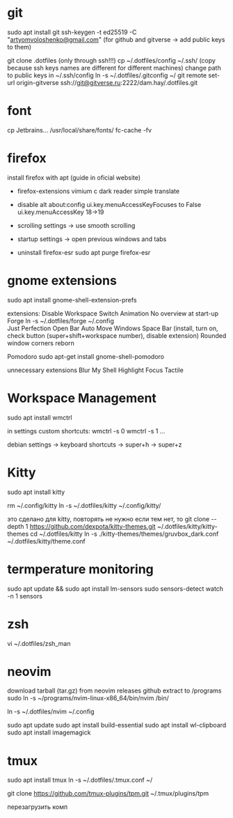 # git
sudo apt install git
ssh-keygen -t ed25519 -C "artyomvoloshenko@gmail.com" (for github and gitverse -> add public keys to them)

git clone .dotfiles (only through ssh!!!)
cp ~/.dotfiles/config ~/.ssh/ (copy because ssh keys names are different for different machines)
change path to public keys in ~/.ssh/config 
ln -s ~/.dotfiles/.gitconfig ~/
git remote set-url origin-gitverse ssh://git@gitverse.ru:2222/dam.hay/.dotfiles.git  


# font
cp Jetbrains... /usr/local/share/fonts/
fc-cache -fv

# firefox
install firefox with apt (guide in oficial website)

- firefox-extensions
vimium c
dark reader
simple translate


- disable alt
about:config
ui.key.menuAccessKeyFocuses to False
ui.key.menuAccessKey 18->19

- scrolling
settings -> use smooth scrolling

- startup
settings -> open previous windows and tabs

- uninstall firefox-esr
sudo apt purge firefox-esr



# gnome extensions
sudo apt install gnome-shell-extension-prefs

extensions:
Disable Workspace Switch Animation 
No overview at start-up
Forge
ln -s ~/.dotfiles/forge ~/.config  
Just Perfection
Open Bar
Auto Move Windows
Space Bar (install, turn on, check button (super+shift+workspace number), disable extension)
Rounded window corners reborn 

Pomodoro
sudo apt-get install gnome-shell-pomodoro

unnecessary extensions
Blur My Shell
Highlight Focus
Tactile



# Workspace Management
sudo apt install wmctrl

in settings custom shortcuts:
wmctrl -s 0
wmctrl -s 1
...

debian settings -> keyboard shortcuts -> super+h -> super+z

# Kitty
sudo apt install kitty

rm ~/.config/kitty 
ln -s ~/.dotfiles/kitty ~/.config/kitty/

это сделано для kitty, повторять не нужно
если тем нет, то git clone --depth 1 https://github.com/dexpota/kitty-themes.git ~/.dotfiles/kitty/kitty-themes
cd ~/.dotfiles/kitty
ln -s ./kitty-themes/themes/gruvbox_dark.conf ~/.dotfiles/kitty/theme.conf



# termperature monitoring
sudo apt update && sudo apt install lm-sensors
sudo sensors-detect
watch -n 1 sensors


# zsh
vi ~/.dotfiles/zsh_man




# neovim
download tarball (tar.gz) from neovim releases github
extract to /programs
sudo ln -s ~/programs/nvim-linux-x86_64/bin/nvim /bin/

ln -s ~/.dotfiles/nvim ~/.config 

sudo apt update
sudo apt install build-essential
sudo apt install wl-clipboard
sudo apt install imagemagick


# tmux
sudo apt install tmux
ln -s ~/.dotfiles/.tmux.conf ~/ 

git clone https://github.com/tmux-plugins/tpm.git ~/.tmux/plugins/tpm

перезагрузить комп

